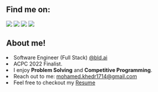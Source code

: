 ## 	Find me on:
[<img src="https://img.shields.io/badge/linkedin-%230077B5.svg?&style=for-the-badge&logo=linkedin&logoColor=white"/>](https://www.linkedin.com/in/muhamed-khedr/)
[<img src="https://img.shields.io/badge/leetcode-%2312100E.svg?&style=for-the-badge&logo=leetcode&logoColor=FFA116"/>](https://leetcode.com/khedr7/)
[<img src="https://img.shields.io/badge/codeforces-%2312100E.svg?&style=for-the-badge&logo=codeforces&logoColor=white&color=28A745"/>](https://codeforces.com/profile/Khedr/)
[<img src="https://img.shields.io/badge/telegram-%2312100E.svg?&style=for-the-badge&logo=telegram&color=405DE6"/>](https://t.me/mohameed07/) 

## About me!
<li> Software Engineer (Full Stack) <a href="https://www.bld.ai/"> @bld.ai </a> </li>
<li> ACPC 2022 Finalist. </li>
<li> I enjoy <strong>Problem Solving</strong> and <strong>Competitive Programming</strong>. </li>
<li> Reach out to me: <a href="mailto:mohamed.khedr1714@gmail.com">mohamed.khedr1714@gmail.com</a> </li>
<li> Feel free to checkout my <a href="https://drive.google.com/file/d/1ZBpV773XtLfxQOb3X3JHB5N3vsaiVg9p/view?usp=drive_link" target="_blank">Resume</a> </li>

